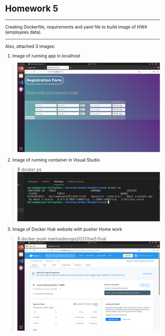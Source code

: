 # Homework 5

 ***
 Creating Dockerfile, requirements and yaml file to build image of HW4 (employees data). <br />
 ***
 Also, attached 3 images: <br />
 
 1. Image of running app in localhost<br />
  > ![Image#1](https://github.com/marinadevops2021/hw5/blob/main/running%20app%20in%20localhost.png)
 2. Image of running container in Visual Studio <br />
  > $ docker ps <br />
 ![Image#2](https://github.com/marinadevops2021/hw5/blob/main/running%20container%20in%20visual%20studio.png)
 3. Image of Docker Hub website with pusher Home work <br />
  > $ docker push marinadevops2021/hw5:final <br />
    ![Image#3](https://github.com/marinadevops2021/hw5/blob/main/docker%20hub%20final%20version.png)
 
